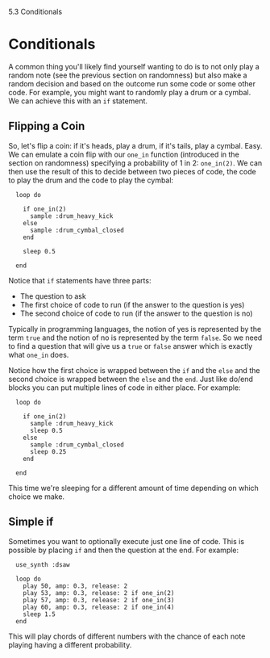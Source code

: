 5.3 Conditionals

# Conditionals

A common thing you'll likely find yourself wanting to do is to not only
play a random note (see the previous section on randomness) but also
make a random decision and based on the outcome run some code or some
other code. For example, you might want to randomly play a drum or a
cymbal. We can achieve this with an `if` statement.

## Flipping a Coin 

So, let's flip a coin: if it's heads, play a drum, if it's tails, play a
cymbal. Easy. We can emulate a coin flip with our `one_in` function
(introduced in the section on randomness) specifying a probability of 1
in 2: `one_in(2)`. We can then use the result of this to decide between
two pieces of code, the code to play the drum and the code to play the
cymbal:

```
  loop do
  
    if one_in(2)
      sample :drum_heavy_kick
    else
      sample :drum_cymbal_closed
    end
    
    sleep 0.5
    
  end
```

Notice that `if` statements have three parts:

* The question to ask
* The first choice of code to run (if the answer to the question is yes)
* The second choice of code to run (if the answer to the question is no)

Typically in programming languages, the notion of yes is represented by
the term `true` and the notion of no is represented by the term
`false`. So we need to find a question that will give us a `true` or
`false` answer which is exactly what `one_in` does.

Notice how the first choice is wrapped between the `if` and the `else`
and the second choice is wrapped between the `else` and the `end`. Just
like do/end blocks you can put multiple lines of code in either
place. For example:

```
  loop do
  
    if one_in(2)
      sample :drum_heavy_kick
      sleep 0.5
    else
      sample :drum_cymbal_closed
      sleep 0.25
    end
    
  end
```

This time we're sleeping for a different amount of time depending on
which choice we make.


## Simple if

Sometimes you want to optionally execute just one line of code. This is
possible by placing `if` and then the question at the end. For example:

```
  use_synth :dsaw
  
  loop do
    play 50, amp: 0.3, release: 2
    play 53, amp: 0.3, release: 2 if one_in(2)
    play 57, amp: 0.3, release: 2 if one_in(3)
    play 60, amp: 0.3, release: 2 if one_in(4)
    sleep 1.5
  end
```

This will play chords of different numbers with the chance of each note
playing having a different probability.
